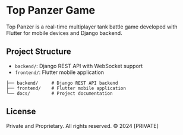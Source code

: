 # Top Panzer Game

Top Panzer is a real-time multiplayer tank battle game developed with Flutter for mobile devices and Django backend.

## Project Structure

- `backend/`: Django REST API with WebSocket support
- `frontend/`: Flutter mobile application

```
├── backend/     # Django REST API backend
├── frontend/    # Flutter mobile application
└── docs/        # Project documentation
```

## License

Private and Proprietary. All rights reserved.
© 2024 [PRIVATE]
